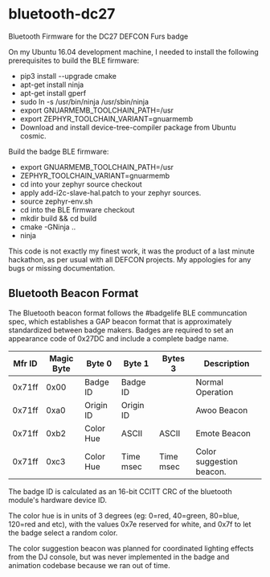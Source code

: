 # bluetooth-dc27
Bluetooth Firmware for the DC27 DEFCON Furs badge

On my Ubuntu 16.04 development machine, I needed to install the following
prerequisites to build the BLE firmware:
 * pip3 install --upgrade cmake
 * apt-get install ninja
 * apt-get install gperf
 * sudo ln -s /usr/bin/ninja /usr/sbin/ninja
 * export GNUARMEMB_TOOLCHAIN_PATH=/usr
 * export ZEPHYR_TOOLCHAIN_VARIANT=gnuarmemb
 * Download and install device-tree-compiler package from Ubuntu cosmic.

Build the badge BLE firmware:
 * export GNUARMEMB_TOOLCHAIN_PATH=/usr
 * ZEPHYR_TOOLCHAIN_VARIANT=gnuarmemb
 * cd into your zephyr source checkout
 * apply add-i2c-slave-hal.patch to your zephyr sources.
 * source zephyr-env.sh
 * cd into the BLE firmware checkout
 * mkdir build && cd build
 * cmake -GNinja ..
 * ninja

This code is not exactly my finest work, it was the product of a last minute
hackathon, as per usual with all DEFCON projects. My appologies for any
bugs or missing documentation.

Bluetooth Beacon Format
-----------------------
The Bluetooth beacon format follows the #badgelife BLE communcation spec,
which establishes a GAP beacon format that is approximately standardized
between badge makers. Badges are required to set an appearance code of
0x27DC and include a complete badge name.

| Mfr ID | Magic Byte | Byte 0    | Byte 1    | Bytes 3   | Description
|--------| -----------|-----------|-----------|-----------|-----------
| 0x71ff | 0x00       | Badge ID  | Badge ID  |           | Normal Operation
| 0x71ff | 0xa0       | Origin ID | Origin ID |           | Awoo Beacon
| 0x71ff | 0xb2       | Color Hue | ASCII     | ASCII     | Emote Beacon
| 0x71ff | 0xc3       | Color Hue | Time msec | Time msec | Color suggestion beacon.

The badge ID is calculated as an 16-bit CCITT CRC of the bluetooth module's
hardware device ID.

The color hue is in units of 3 degrees (eg: 0=red, 40=green, 80=blue, 120=red
and etc), with the values 0x7e reserved for white, and 0x7f to let the badge
select a random color.

The color suggestion beacon was planned for coordinated lighting effects from
the DJ console, but was never implemented in the badge and animation codebase
because we ran out of time.
